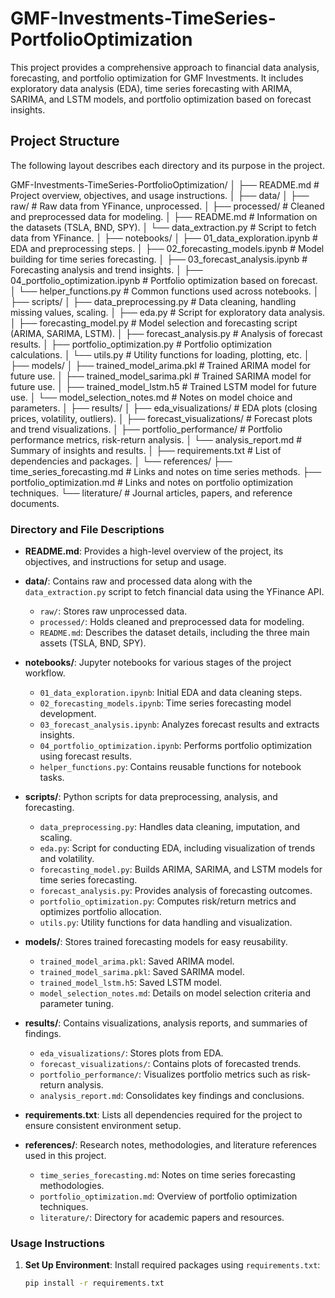 
# GMF-Investments-TimeSeries-PortfolioOptimization

This project provides a comprehensive approach to financial data analysis, forecasting, and portfolio optimization for GMF Investments. It includes exploratory data analysis (EDA), time series forecasting with ARIMA, SARIMA, and LSTM models, and portfolio optimization based on forecast insights.

## Project Structure
The following layout describes each directory and its purpose in the project.


GMF-Investments-TimeSeries-PortfolioOptimization/ │ ├── README.md # Project overview, objectives, and usage instructions. │ ├── data/ │ ├── raw/ # Raw data from YFinance, unprocessed. │ ├── processed/ # Cleaned and preprocessed data for modeling. │ ├── README.md # Information on the datasets (TSLA, BND, SPY). │ └── data_extraction.py # Script to fetch data from YFinance. │ ├── notebooks/ │ ├── 01_data_exploration.ipynb # EDA and preprocessing steps. │ ├── 02_forecasting_models.ipynb # Model building for time series forecasting. │ ├── 03_forecast_analysis.ipynb # Forecasting analysis and trend insights. │ ├── 04_portfolio_optimization.ipynb # Portfolio optimization based on forecast. │ └── helper_functions.py # Common functions used across notebooks. │ ├── scripts/ │ ├── data_preprocessing.py # Data cleaning, handling missing values, scaling. │ ├── eda.py # Script for exploratory data analysis. │ ├── forecasting_model.py # Model selection and forecasting script (ARIMA, SARIMA, LSTM). │ ├── forecast_analysis.py # Analysis of forecast results. │ ├── portfolio_optimization.py # Portfolio optimization calculations. │ └── utils.py # Utility functions for loading, plotting, etc. │ ├── models/ │ ├── trained_model_arima.pkl # Trained ARIMA model for future use. │ ├── trained_model_sarima.pkl # Trained SARIMA model for future use. │ ├── trained_model_lstm.h5 # Trained LSTM model for future use. │ └── model_selection_notes.md # Notes on model choice and parameters. │ ├── results/ │ ├── eda_visualizations/ # EDA plots (closing prices, volatility, outliers). │ ├── forecast_visualizations/ # Forecast plots and trend visualizations. │ ├── portfolio_performance/ # Portfolio performance metrics, risk-return analysis. │ └── analysis_report.md # Summary of insights and results. │ ├── requirements.txt # List of dependencies and packages. │ └── references/ ├── time_series_forecasting.md # Links and notes on time series methods. ├── portfolio_optimization.md # Links and notes on portfolio optimization techniques. └── literature/ # Journal articles, papers, and reference documents.


### Directory and File Descriptions

- **README.md**: Provides a high-level overview of the project, its objectives, and instructions for setup and usage.
  
- **data/**: Contains raw and processed data along with the `data_extraction.py` script to fetch financial data using the YFinance API.
  - `raw/`: Stores raw unprocessed data.
  - `processed/`: Holds cleaned and preprocessed data for modeling.
  - `README.md`: Describes the dataset details, including the three main assets (TSLA, BND, SPY).

- **notebooks/**: Jupyter notebooks for various stages of the project workflow.
  - `01_data_exploration.ipynb`: Initial EDA and data cleaning steps.
  - `02_forecasting_models.ipynb`: Time series forecasting model development.
  - `03_forecast_analysis.ipynb`: Analyzes forecast results and extracts insights.
  - `04_portfolio_optimization.ipynb`: Performs portfolio optimization using forecast results.
  - `helper_functions.py`: Contains reusable functions for notebook tasks.

- **scripts/**: Python scripts for data preprocessing, analysis, and forecasting.
  - `data_preprocessing.py`: Handles data cleaning, imputation, and scaling.
  - `eda.py`: Script for conducting EDA, including visualization of trends and volatility.
  - `forecasting_model.py`: Builds ARIMA, SARIMA, and LSTM models for time series forecasting.
  - `forecast_analysis.py`: Provides analysis of forecasting outcomes.
  - `portfolio_optimization.py`: Computes risk/return metrics and optimizes portfolio allocation.
  - `utils.py`: Utility functions for data handling and visualization.

- **models/**: Stores trained forecasting models for easy reusability.
  - `trained_model_arima.pkl`: Saved ARIMA model.
  - `trained_model_sarima.pkl`: Saved SARIMA model.
  - `trained_model_lstm.h5`: Saved LSTM model.
  - `model_selection_notes.md`: Details on model selection criteria and parameter tuning.

- **results/**: Contains visualizations, analysis reports, and summaries of findings.
  - `eda_visualizations/`: Stores plots from EDA.
  - `forecast_visualizations/`: Contains plots of forecasted trends.
  - `portfolio_performance/`: Visualizes portfolio metrics such as risk-return analysis.
  - `analysis_report.md`: Consolidates key findings and conclusions.

- **requirements.txt**: Lists all dependencies required for the project to ensure consistent environment setup.

- **references/**: Research notes, methodologies, and literature references used in this project.
  - `time_series_forecasting.md`: Notes on time series forecasting methodologies.
  - `portfolio_optimization.md`: Overview of portfolio optimization techniques.
  - `literature/`: Directory for academic papers and resources.

### Usage Instructions

1. **Set Up Environment**: Install required packages using `requirements.txt`:
   ```bash
   pip install -r requirements.txt
